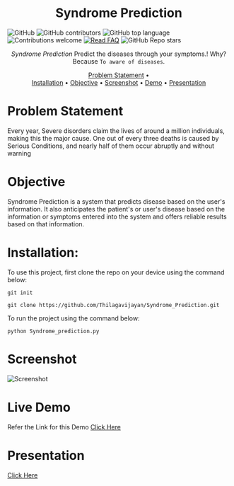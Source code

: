 
<div align="center">
  <h3 align="center">
    <h1><b> Syndrome Prediction </b></h1>

  </h3>
</div>

![GitHub](https://img.shields.io/github/license/Thilagavijayan/Syndrome_Prediction?style=flat-square&logo=github)
![GitHub contributors](https://img.shields.io/github/contributors/Thilagavijayan/Syndrome_Prediction?logo=github&style=flat-square)
![GitHub top language](https://img.shields.io/github/languages/top/Thilagavijayan/Syndrome_Prediction?style=flat-square)
![Contributions welcome](https://img.shields.io/badge/contributions-welcome-orange.svg)
[![Read FAQ](https://img.shields.io/badge/Ask%20Question-Read%20FAQ-000000)](https://www.newton.so/view?tags=nctp)
![GitHub Repo stars](https://img.shields.io/github/stars/Thilagavijayan/Syndrome_Prediction?style=social)
<div align="center">

*Syndrome Prediction* Predict the diseases through your symptoms.! 
  Why? Because `To aware of diseases`.
  
[Problem Statement](https://github.com/Thilagavijayan/Syndrome_Prediction/edit/main/README.md) •  
[Installation](https://github.com/Thilagavijayan/Syndrome_Prediction/edit/main/README.md) • 
[Objective](https://github.com/Thilagavijayan/Syndrome_Prediction/edit/main/README.md) • 
[Screenshot](https://github.com/Thilagavijayan/Syndrome_Prediction/edit/main/README.md) • 
[Demo](https://github.com/Thilagavijayan/Syndrome_Prediction/edit/main/README.md) • 
[Presentation](https://github.com/Thilagavijayan/Syndrome_Prediction/edit/main/README.md) 
</div>

# Problem Statement
Every year, Severe disorders claim the lives of around a million individuals, making this the major cause.
One out of every three deaths is caused by Serious Conditions, and nearly half of them occur abruptly and without warning

# Objective
Syndrome Prediction is a system that predicts disease based on the user's information. It also anticipates the patient's or user's disease based on the information or symptoms entered into the system and offers reliable results based on that information.

# Installation:

To use this project, first clone the repo on your device using the command below:

```git init```

```git clone https://github.com/Thilagavijayan/Syndrome_Prediction.git```

To run the project using the command below:

```python Syndrome_prediction.py```

# Screenshot
![Screenshot](https://user-images.githubusercontent.com/106983063/230730832-306c8399-bf79-4a8a-8838-486c82b6b81a.jpeg)

# Live Demo
Refer the Link for this Demo
[Click Here](https://youtu.be/PvbpBBzDv8U)

# Presentation
[Click Here](https://www.canva.com/design/DAFYWTwCtqE/vyJW3yz57EzsoWES6HKYOA/edit?utm_content=DAFYWTwCtqE&utm_campaign=designshare&utm_medium=link2&utm_source=sharebutton)




